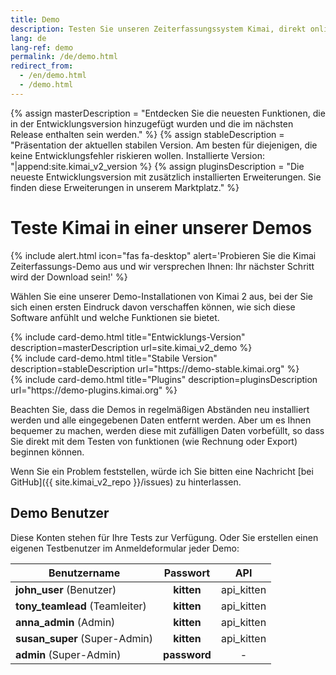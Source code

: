 ```yaml
---
title: Demo
description: Testen Sie unseren Zeiterfassungssystem Kimai, direkt online in einer unserer Demo Installationen.
lang: de
lang-ref: demo
permalink: /de/demo.html
redirect_from:
  - /en/demo.html
  - /demo.html
---
```

{% assign masterDescription = "Entdecken Sie die neuesten Funktionen, die in der Entwicklungsversion hinzugefügt wurden und die im nächsten Release enthalten sein werden." %}
{% assign stableDescription = "Präsentation der aktuellen stabilen Version. Am besten für diejenigen, die keine Entwicklungsfehler riskieren wollen. Installierte Version: "|append:site.kimai_v2_version %}
{% assign pluginsDescription = "Die neueste Entwicklungsversion mit zusätzlich installierten Erweiterungen. Sie finden diese Erweiterungen in unserem Marktplatz." %}

# Teste Kimai in einer unserer Demos

{% include alert.html icon="fas fa-desktop" alert='Probieren Sie die Kimai Zeiterfassungs-Demo aus und wir versprechen Ihnen: Ihr nächster Schritt wird der Download sein!' %}

Wählen Sie eine unserer Demo-Installationen von Kimai 2 aus, bei der Sie sich einen ersten Eindruck davon verschaffen können, wie sich diese Software anfühlt und welche Funktionen sie bietet.

<div class="row row-cards">
    <div class="col-sm-6 col-lg-4">
        {% include card-demo.html title="Entwicklungs-Version" description=masterDescription url=site.kimai_v2_demo %}
    </div>
    <div class="col-sm-6 col-lg-4">
        {% include card-demo.html title="Stabile Version" description=stableDescription url="https://demo-stable.kimai.org" %}
    </div>
    <div class="col-sm-6 col-lg-4">
        {% include card-demo.html title="Plugins" description=pluginsDescription url="https://demo-plugins.kimai.org" %}
    </div>
</div>

Beachten Sie, dass die Demos in regelmäßigen Abständen neu installiert werden und alle eingegebenen Daten entfernt werden. 
Aber um es Ihnen bequemer zu machen, werden diese mit zufälligen Daten vorbefüllt, so dass Sie direkt mit dem Testen von funktionen (wie Rechnung oder Export) beginnen können.

Wenn Sie ein Problem feststellen, würde ich Sie bitten eine Nachricht [bei GitHub]({{ site.kimai_v2_repo }}/issues) zu hinterlassen.

## Demo Benutzer

Diese Konten stehen für Ihre Tests zur Verfügung. Oder Sie erstellen einen eigenen Testbenutzer im Anmeldeformular jeder Demo:

| Benutzername | Passwort | API |
|---|:---:|:---:|
| **john_user** (Benutzer) | **kitten** | api_kitten |
| **tony_teamlead** (Teamleiter) | **kitten** | api_kitten |
| **anna_admin** (Admin) | **kitten** | api_kitten |
| **susan_super** (Super-Admin) | **kitten** | api_kitten |
| **admin** (Super-Admin) | **password** | - |
